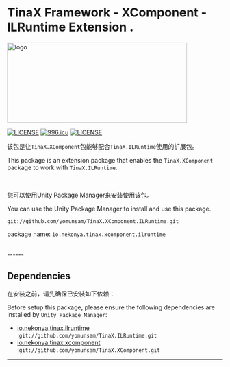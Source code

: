 # TinaX Framework - XComponent - ILRuntime Extension .

<a href="https://tinax.corala.space" target="_blank"><img src="https://github.com/yomunsam/TinaX.Core/raw/master/readme_res/logo.png" width = "420" height = "187" alt="logo" align=center /></a>

[![LICENSE](https://img.shields.io/badge/license-NPL%20(The%20996%20Prohibited%20License)-blue.svg)](https://github.com/996icu/996.ICU/blob/master/LICENSE)
<a href="https://996.icu"><img src="https://img.shields.io/badge/link-996.icu-red.svg" alt="996.icu"></a>
[![LICENSE](https://camo.githubusercontent.com/3867ce531c10be1c59fae9642d8feca417d39b58/68747470733a2f2f696d672e736869656c64732e696f2f6769746875622f6c6963656e73652f636f6f6b6965592f596561726e696e672e737667)](https://github.com/yomunsam/TinaX/blob/master/LICENSE)

该包是让`TinaX.XComponent`包能够配合`TinaX.ILRuntime`使用的扩展包。

This package is an extension package that enables the `TinaX.XComponent` package to work with `TinaX.ILRuntime`.

<br>

您可以使用Unity Package Manager来安装使用该包。

You can use the Unity Package Manager to install and use this package.  

```
git://github.com/yomunsam/TinaX.XComponent.ILRuntime.git
```

package name: `io.nekonya.tinax.xcomponent.ilruntime`

<br>
------

## Dependencies

在安装之前，请先确保已安装如下依赖：

Before setup this package, please ensure the following dependencies are installed by `Unity Package Manager`:

- [io.nekonya.tinax.ilruntime](https://github.com/yomunsam/tinax.ILRuntime) :`git://github.com/yomunsam/TinaX.ILRuntime.git`
- [io.nekonya.tinax.xcomponent](https://github.com/yomunsam/tinax.XComponent) :`git://github.com/yomunsam/TinaX.XComponent.git`

------

<!-- ## Third-Party

本项目中使用了以下优秀的第三方库：

The following excellent third-party libraries are used in this project:

- **[ILRuntime](https://github.com/Ourpalm/ILRuntime)** : Pure C# IL Intepreter Runtime, which is fast and reliable for scripting requirement on enviorments, where jitting isn't possible. -->
